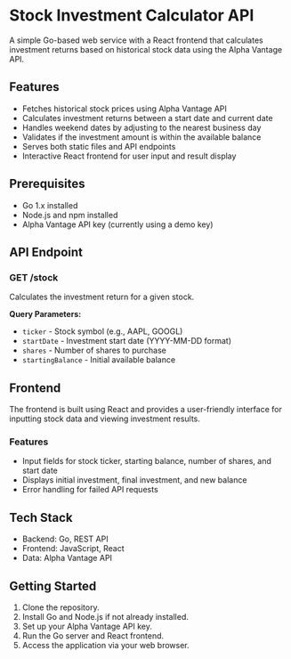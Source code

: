 # Stock Investment Calculator API

A simple Go-based web service with a React frontend that calculates investment returns based on historical stock data using the Alpha Vantage API.

## Features

- Fetches historical stock prices using Alpha Vantage API
- Calculates investment returns between a start date and current date
- Handles weekend dates by adjusting to the nearest business day
- Validates if the investment amount is within the available balance
- Serves both static files and API endpoints
- Interactive React frontend for user input and result display

## Prerequisites

- Go 1.x installed
- Node.js and npm installed
- Alpha Vantage API key (currently using a demo key)

## API Endpoint

### GET /stock

Calculates the investment return for a given stock.

**Query Parameters:**
- `ticker` - Stock symbol (e.g., AAPL, GOOGL)
- `startDate` - Investment start date (YYYY-MM-DD format)
- `shares` - Number of shares to purchase
- `startingBalance` - Initial available balance

## Frontend

The frontend is built using React and provides a user-friendly interface for inputting stock data and viewing investment results.

### Features

- Input fields for stock ticker, starting balance, number of shares, and start date
- Displays initial investment, final investment, and new balance
- Error handling for failed API requests

## Tech Stack

- Backend: Go, REST API
- Frontend: JavaScript, React
- Data: Alpha Vantage API

## Getting Started

1. Clone the repository.
2. Install Go and Node.js if not already installed.
3. Set up your Alpha Vantage API key.
4. Run the Go server and React frontend.
5. Access the application via your web browser.


